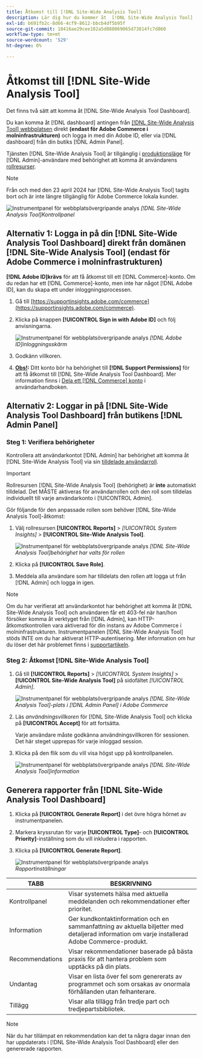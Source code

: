 ```yaml
---
title: Åtkomst till [!DNL Site-Wide Analysis Tool]
description: Lär dig hur du kommer åt  [!DNL Site-Wide Analysis Tool]
exl-id: b691fb2c-8d66-4cf9-8612-bbcb4df5b95f
source-git-commit: 18416ae29cee182a5d088069065d73814fc7d860
workflow-type: tm+mt
source-wordcount: '529'
ht-degree: 0%

---
```


# Åtkomst till [!DNL Site-Wide Analysis Tool]

Det finns två sätt att komma åt [!DNL Site-Wide Analysis Tool Dashboard].

Du kan komma åt [!DNL dashboard] antingen från [[!DNL Site-Wide Analysis Tool] webbplatsen](https://supportinsights.adobe.com/commerce) direkt **(endast för Adobe Commerce i molninfrastrukturen)** och logga in med din Adobe ID, eller via [!DNL dashboard] från din butiks [!DNL Admin Panel].

Tjänsten [!DNL Site-Wide Analysis Tool] är tillgänglig i [produktionsläge](https://docs.magento.com/user-guide/magento/installation-modes.html) för [!DNL Admin]-användare med behörighet att komma åt användarens [rollresurser](https://docs.magento.com/user-guide/system/permissions-user-roles.html).

>[!NOTE]
>
>Från och med den 23 april 2024 har [!DNL Site-Wide Analysis Tool] tagits bort och är inte längre tillgänglig för Adobe Commerce lokala kunder.


![Instrumentpanel för webbplatsövergripande analys](../../assets/tools/site-wide-analysis-tool-dashboard.png)
*[!DNL Site-Wide Analysis Tool]Kontrollpanel*

## Alternativ 1: Logga in på din [!DNL Site-Wide Analysis Tool Dashboard] direkt från domänen [!DNL Site-Wide Analysis Tool] (endast för Adobe Commerce i molninfrastrukturen)

**[!DNL Adobe ID]krävs** för att få åtkomst till ett [!DNL Commerce]-konto.
Om du redan har ett [!DNL Commerce]-konto, men inte har något [!DNL Adobe ID], kan du skapa ett under inloggningsprocessen.

1. Gå till [https://supportinsights.adobe.com/commerce](https://supportinsights.adobe.com/commerce).

1. Klicka på knappen **[!UICONTROL Sign in with Adobe ID]** och följ anvisningarna.

   ![Instrumentpanel för webbplatsövergripande analys](../../assets/tools/adobe-id-login.jpg)
   *[!DNL Adobe ID]inloggningsskärm*

1. Godkänn villkoren.

1. **<u>Obs!</u>:** Ditt konto bör ha behörighet till **[!DNL Support Permissions]** för att få åtkomst till [!DNL Site-Wide Analysis Tool Dashboard].
Mer information finns i [Dela ett [!DNL Commerce] konto](https://experienceleague.adobe.com/docs/commerce-admin/start/commerce-account/commerce-account-share.html) i användarhandboken.

## Alternativ 2: Loggar in på [!DNL Site-Wide Analysis Tool Dashboard] från butikens [!DNL Admin Panel]

### Steg 1: Verifiera behörigheter

Kontrollera att användarkontot [!DNL Admin] har behörighet att komma åt [!DNL Site-Wide Analysis Tool] via sin [tilldelade användarroll](https://docs.magento.com/user-guide/system/permissions-user-roles.html).

>[!IMPORTANT]
>
>Rollresursen [!DNL Site-Wide Analysis Tool] (behörighet) är **inte** automatiskt tilldelad. Det MÅSTE aktiveras för användarrollen och den roll som tilldelas individuellt till varje användarkonto i [!UICONTROL Admin].

Gör följande för den anpassade rollen som behöver [!DNL Site-Wide Analysis Tool]-åtkomst:

1. Välj rollresursen **[!UICONTROL Reports]** > *[!UICONTROL System Insights]* > **[!UICONTROL Site-Wide Analysis Tool]**.

   ![Instrumentpanel för webbplatsövergripande analys](../../assets/tools/swat-role-access.png)
   *[!DNL Site-Wide Analysis Tool]behörighet har valts för rollen*

1. Klicka på **[!UICONTROL Save Role]**.

1. Meddela alla användare som har tilldelats den rollen att logga ut från [!DNL Admin] och logga in igen.

>[!NOTE]
>
>Om du har verifierat att användarkontot har behörighet att komma åt [!DNL Site-Wide Analysis Tool] och användaren får ett 403-fel när han/hon försöker komma åt verktyget från [!DNL Admin], kan HTTP-åtkomstkontrollen vara aktiverad för din instans av Adobe Commerce i molninfrastrukturen. Instrumentpanelen [!DNL Site-Wide Analysis Tool] stöds INTE om du har aktiverat HTTP-autentisering. Mer information om hur du löser det här problemet finns i [supportartikeln](https://support.magento.com/hc/en-us/articles/360057400172-403-errors-when-accessing-Site-Wide-Analysis-Tool-on-Magento?_ga=2.168901729.117144580.1649172612-1623400270.1640858671).

### Steg 2: Åtkomst [!DNL Site-Wide Analysis Tool]

1. Gå till **[!UICONTROL Reports]** > *[!UICONTROL System Insights]* > **[!UICONTROL Site-Wide Analysis Tool]** på sidofältet *[!UICONTROL Admin]*.

   ![Instrumentpanel för webbplatsövergripande analys](../../assets/tools/ac-admin-panel-marked.jpg)
   *[!DNL Site-Wide Analysis Tool]-plats i [!DNL Admin Panel] i Adobe Commerce*

1. Läs *användningsvillkoren* för [!DNL Site-Wide Analysis Tool] och klicka på **[!UICONTROL Accept]** för att fortsätta.

   Varje användare måste godkänna användningsvillkoren för sessionen. Det här steget upprepas för varje inloggad session.


1. Klicka på den flik som du vill visa högst upp på kontrollpanelen.

   ![Instrumentpanel för webbplatsövergripande analys](../../assets/tools/swat-information-tab.png)
   *[!DNL Site-Wide Analysis Tool]information*

## Generera rapporter från [!DNL Site-Wide Analysis Tool Dashboard]

1. Klicka på **[!UICONTROL Generate Report]** i det övre högra hörnet av instrumentpanelen.

1. Markera kryssrutan för varje **[!UICONTROL Type]**- och **[!UICONTROL Priority]**-inställning som du vill inkludera i rapporten.

1. Klicka på **[!UICONTROL Generate Report]**.

   ![Instrumentpanel för webbplatsövergripande analys](../../assets/tools/swat-report-settings.png)
   *Rapportinställningar*

| TABB | BESKRIVNING |
| --- | --- |
| Kontrollpanel | Visar systemets hälsa med aktuella meddelanden och rekommendationer efter prioritet. |
| Information | Ger kundkontaktinformation och en sammanfattning av aktuella biljetter med detaljerad information om varje installerad Adobe Commerce-produkt. |
| Recommendations | Visar rekommendationer baserade på bästa praxis för att hantera problem som upptäcks på din plats. |
| Undantag | Visar en lista över fel som genererats av programmet och som orsakas av onormala förhållanden utan felhanterare. |
| Tillägg | Visar alla tillägg från tredje part och tredjepartsbibliotek. |

>[!NOTE]
>
>När du har tillämpat en rekommendation kan det ta några dagar innan den har uppdaterats i [!DNL Site-Wide Analysis Tool Dashboard] eller den genererade rapporten.

